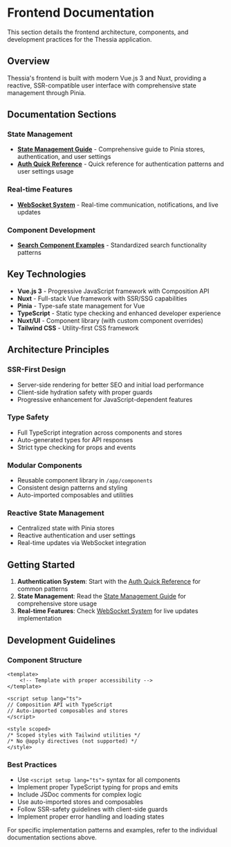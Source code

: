 # Frontend Documentation

This section details the frontend architecture, components, and development practices for the Thessia application.

## Overview

Thessia's frontend is built with modern Vue.js 3 and Nuxt, providing a reactive, SSR-compatible user interface with comprehensive state management through Pinia.

## Documentation Sections

### State Management

- **[State Management Guide](./state-management.md)** - Comprehensive guide to Pinia stores, authentication, and user settings
- **[Auth Quick Reference](./auth-quick-reference.md)** - Quick reference for authentication patterns and user settings usage

### Real-time Features

- **[WebSocket System](./websocket-system.md)** - Real-time communication, notifications, and live updates

### Component Development

- **[Search Component Examples](./search-component-examples.md)** - Standardized search functionality patterns

## Key Technologies

- **Vue.js 3** - Progressive JavaScript framework with Composition API
- **Nuxt** - Full-stack Vue framework with SSR/SSG capabilities
- **Pinia** - Type-safe state management for Vue
- **TypeScript** - Static type checking and enhanced developer experience
- **Nuxt/UI** - Component library (with custom component overrides)
- **Tailwind CSS** - Utility-first CSS framework

## Architecture Principles

### SSR-First Design

- Server-side rendering for better SEO and initial load performance
- Client-side hydration safety with proper guards
- Progressive enhancement for JavaScript-dependent features

### Type Safety

- Full TypeScript integration across components and stores
- Auto-generated types for API responses
- Strict type checking for props and events

### Modular Components

- Reusable component library in `/app/components`
- Consistent design patterns and styling
- Auto-imported composables and utilities

### Reactive State Management

- Centralized state with Pinia stores
- Reactive authentication and user settings
- Real-time updates via WebSocket integration

## Getting Started

1. **Authentication System**: Start with the [Auth Quick Reference](./auth-quick-reference.md) for common patterns
2. **State Management**: Read the [State Management Guide](./state-management.md) for comprehensive store usage
3. **Real-time Features**: Check [WebSocket System](./websocket-system.md) for live updates implementation

## Development Guidelines

### Component Structure

```vue
<template>
    <!-- Template with proper accessibility -->
</template>

<script setup lang="ts">
// Composition API with TypeScript
// Auto-imported composables and stores
</script>

<style scoped>
/* Scoped styles with Tailwind utilities */
/* No @apply directives (not supported) */
</style>
```

### Best Practices

- Use `<script setup lang="ts">` syntax for all components
- Implement proper TypeScript typing for props and emits
- Include JSDoc comments for complex logic
- Use auto-imported stores and composables
- Follow SSR-safety guidelines with client-side guards
- Implement proper error handling and loading states

For specific implementation patterns and examples, refer to the individual documentation sections above.
